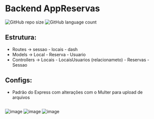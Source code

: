 # Backend AppReservas

![GitHub repo size](https://img.shields.io/github/repo-size/juanfariastk/Back-App-Reservas?style=for-the-badge)
![GitHub language count](https://img.shields.io/github/languages/count/juanfariastk/Portfolio-React?style=for-the-badge)

## Estrutura:
- Routes -> sessao - locais -  dash
- Models -> Local - Reserva - Usuario
- Controllers -> Locais - LocaisUsuarios (relacionameto) - Reservas - Sessao

## Configs:
- Padrão do Express com alterações com o Multer para upload de arquivos

##
![image](https://img.shields.io/badge/Node.js-43853D?style=for-the-badge&logo=node.js&logoColor=white)
![image](https://img.shields.io/badge/Express.js-404D59?style=for-the-badge&logo=express.js&logoColor=white)
![image](https://img.shields.io/badge/JavaScript-F7DF1E?style=for-the-badge&logo=javascript&logoColor=black)



